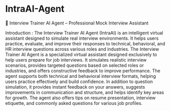 # IntraAI-Agent 
🧠 Interview Trainer AI Agent –  Professional Mock Interview Assistant

Introduction :
The Interview Trainer AI Agent (IntraAI) is an intelligent virtual assistant designed to simulate real interview environments. It helps users practice, evaluate, and improve their responses to technical, behavioral, and HR interview questions across various roles and industries.
The Interview Trainer AI Agent is a specialized virtual assistant designed exclusively to help users prepare for job interviews. It simulates realistic interview scenarios, provides targeted questions based on selected roles or industries, and offers constructive feedback to improve performance. The agent supports both technical and behavioral interview formats, helping users practice effectively and build confidence.
In addition to question simulation, it provides instant feedback on your answers, suggests improvements in communication and structure, and helps identify key areas for growth. The agent also offers tips on resume presentation, interview etiquette, and commonly asked questions for various job profiles.

